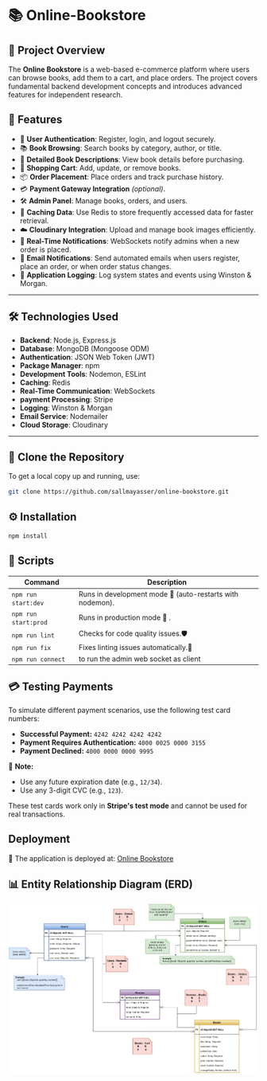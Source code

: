 # 📚 Online-Bookstore

## 📖 Project Overview

The **Online Bookstore** is a web-based e-commerce platform where users can browse books, add them to a cart, and place orders. The project covers fundamental backend development concepts and introduces advanced features for independent research.

## 🚀 Features

- 🔐 **User Authentication**: Register, login, and logout securely.
- 📚 **Book Browsing**: Search books by category, author, or title.
- 📝 **Detailed Book Descriptions**: View book details before purchasing.
- 🛒 **Shopping Cart**: Add, update, or remove books.
- 📦 **Order Placement**: Place orders and track purchase history.
- 💳 **Payment Gateway Integration** _(optional)_.
- 🛠️ **Admin Panel**: Manage books, orders, and users.
- 🚀 **Caching Data**: Use Redis to store frequently accessed data for faster retrieval.
- ☁️ **Cloudinary Integration**: Upload and manage book images efficiently.
- 🔔 **Real-Time Notifications**: WebSockets notify admins when a new order is placed.
- 📩 **Email Notifications**: Send automated emails when users register, place an order, or when order status changes.
- 📜 **Application Logging**: Log system states and events using Winston & Morgan.

---

## 🛠️ Technologies Used

- **Backend**: Node.js, Express.js
- **Database**: MongoDB (Mongoose ODM)
- **Authentication**: JSON Web Token (JWT)
- **Package Manager**: npm
- **Development Tools**: Nodemon, ESLint
- **Caching**: Redis
- **Real-Time Communication**: WebSockets
- **payment Processing**: Stripe
- **Logging**: Winston & Morgan
- **Email Service**: Nodemailer
- **Cloud Storage**: Cloudinary

---

## 📂 Clone the Repository

To get a local copy up and running, use:

```sh
git clone https://github.com/sallmayasser/online-bookstore.git
```

## ⚙️ Installation

```sh
npm install
```

## 📜 Scripts

| Command              | Description                                               |
| -------------------- | --------------------------------------------------------- |
| `npm run start:dev`  | Runs in development mode 🔧 (auto-restarts with nodemon). |
| `npm run start:prod` | Runs in production mode 🚀 .                              |
| `npm run lint`       | Checks for code quality issues.🛡️                         |
| `npm run fix`        | Fixes linting issues automatically.🔄                     |
| `npm run connect `   | to run the admin web socket as client                     |

## 💳 Testing Payments

To simulate different payment scenarios, use the following test card numbers:

- **Successful Payment:** `4242 4242 4242 4242`
- **Payment Requires Authentication:** `4000 0025 0000 3155`
- **Payment Declined:** `4000 0000 0000 9995`

📌 **Note:**

- Use any future expiration date (e.g., `12/34`).
- Use any 3-digit CVC (e.g., `123`).

These test cards work only in **Stripe's test mode** and cannot be used for real transactions.

## Deployment

🚀 The application is deployed at: [Online Bookstore](https://online-bookstore-ezp2.onrender.com)

## 📊 Entity Relationship Diagram (ERD)

![ERD](./Utils/ERD.png)
